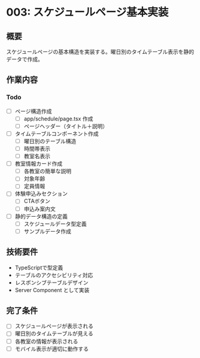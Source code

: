 # 003: スケジュールページ基本実装

## 概要
スケジュールページの基本構造を実装する。曜日別のタイムテーブル表示を静的データで作成。

## 作業内容

### Todo
- [ ] ページ構造作成
  - [ ] app/schedule/page.tsx 作成
  - [ ] ページヘッダー（タイトル＋説明）
- [ ] タイムテーブルコンポーネント作成
  - [ ] 曜日別のテーブル構造
  - [ ] 時間帯表示
  - [ ] 教室名表示
- [ ] 教室情報カード作成
  - [ ] 各教室の簡単な説明
  - [ ] 対象年齢
  - [ ] 定員情報
- [ ] 体験申込みセクション
  - [ ] CTAボタン
  - [ ] 申込み案内文
- [ ] 静的データ構造の定義
  - [ ] スケジュールデータ型定義
  - [ ] サンプルデータ作成

## 技術要件
- TypeScriptで型定義
- テーブルのアクセシビリティ対応
- レスポンシブテーブルデザイン
- Server Component として実装

## 完了条件
- [ ] スケジュールページが表示される
- [ ] 曜日別のタイムテーブルが見える
- [ ] 各教室の情報が表示される
- [ ] モバイル表示が適切に動作する